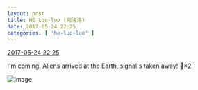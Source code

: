 ```yaml
---
layout: post
title: HE Lou-luo (何洛洛)
date: 2017-05-24 22:25
categories: [ 'he-luo-luo' ]
---
```


<div class="weibo-info">
  <a href="http://weibo.com/6117570574/F4DEH7jem">2017-05-24 22:25</a>
</div>

I'm coming! Aliens arrived at the Earth, signal's taken away! :ghost:×2

<!-- more -->

![Image](http://wx1.sinaimg.cn/mw690/006G0Hz8gy1ffwthvg71yj31hr1hr7wj.jpg)
